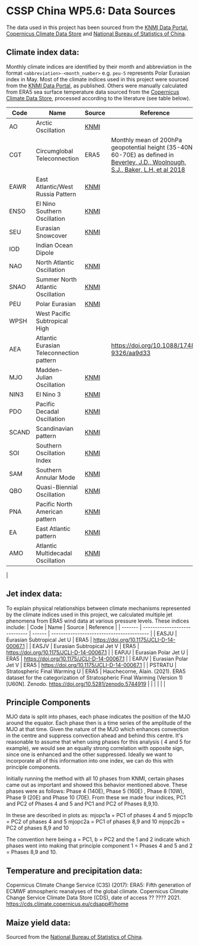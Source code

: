 # CSSP China WP5.6: Data Sources

The data used in this project has been sourced from the [KNMI Data Portal](https://climexp.knmi.nl/selectindex.cgi), [Copernicus Climate Data Store](https://cds.climate.copernicus.eu/cdsapp#!/home) and [National Bureau of Statistics of China](http://www.stats.gov.cn/english/).

## Climate index data:
Monthly climate indices are identified by their month and abbreviation in the format `<abbreviation>-<month_number>` e.g. `peu-5` represents Polar Eurasian index in May. Most of the climate indices used in this project were sourced from the [KNMI Data Portal](https://climexp.knmi.nl/selectindex.cgi), as published. Others were manually calculated from ERA5 sea surface temperature data sourced from the [Copernicus Climate Data Store](https://cds.climate.copernicus.eu/cdsapp#!/home), processed according to the literature (see table below).

| Code  | Name                                     | Source                                                                                        | Reference                                |
| ----- | ---------------------------------------- | --------------------------------------------------------------------------------------------- | ---------------------------------------- |
| AO    | Arctic Oscillation                       | [KNMI](https://climexp.knmi.nl/getindices.cgi?WMO=NCEPData/cpc_ao&STATION=AO_CPC)             |                                          |
| CGT   | Circumglobal Teleconnection              | ERA5                                                                                          | Monthly mean of 200hPa geopotential height (35-40N, 60-70E) as defined in [Beverley, J.D., Woolnough, S.J., Baker, L.H. et al 2018](https://doi.org/10.1007/s00382-018-4371-4)                                |
| EAWR  | East Atlantic/West Russia Pattern        | [KNMI](https://climexp.knmi.nl/getindices.cgi?WMO=NCEPData/cpc_ea_wr&STATION=CPC_EA/WR)                                                                                            |                                          |
| ENSO  | El Nino Southern Oscillation             | [KNMI](https://climexp.knmi.nl/getindices.cgi?WMO=UKMOData/hadisst1_nino3.4a&STATION=NINO3.4) |                                          |
| SEU | Eurasian Snowcover                       |  [KNMI](https://climexp.knmi.nl/getindices.cgi?WMO=RutgersData/eurasia_snow&STATION=Eurasia_snow_cover)                                                                                             |                                          |
| IOD   | Indian Ocean Dipole                      |                                                                                               |                                          |
| NAO   | North Atlantic Oscillation               | [KNMI](https://climexp.knmi.nl/getindices.cgi?WMO=CRUData/nao&STATION=NAO-Gibraltar)          |                                          |
| SNAO  | Summer North Atlantic Oscillation        | [KNMI](https://climexp.knmi.nl/getindices.cgi?WMO=NCEPData/cpc_sca&STATION=CPC_SCA)           |                                          |
| PEU   | Polar Eurasian                           | [KNMI](https://climexp.knmi.nl/getindices.cgi?WMO=NCEPData/cpc_pol&STATION=CPC_POL)           |                                          |
| WPSH  | West Pacific Subtropical High            |                                                                                               |                                          |
| AEA   | Atlantic Eurasian Teleconnection pattern |                                                                                               | https://doi.org/10.1088/1748-9326/aa9d33 |
| MJO   | Madden-Julian Oscillation                | [KNMI](https://climexp.knmi.nl/getindices.cgi?WMO=NCEPData/cpc_mjo01_mean12&STATION=MJO_01)   |                                          |
| NIN3  | El Nino 3                                | [KNMI](https://climexp.knmi.nl/getindices.cgi?WMO=UKMOData/hadisst1_nino3a&STATION=NINO3)     |                                          |
| PDO   | Pacific Decadal Oscillation              |  [KNMI](https://climexp.knmi.nl/getindices.cgi?WMO=UWData/pdo&STATION=PDO)                                                                                             |                                          |
| SCAND | Scandinavian pattern                     | [KNMI](https://climexp.knmi.nl/getindices.cgi?WMO=NCEPData/cpc_sca&STATION=CPC_SCA)           |                                          |
| SOI   | Southern Oscillation Index               | [KNMI](https://climexp.knmi.nl/getindices.cgi?WMO=NCEPData/cpc_soi&STATION=SOI)               |                                          |
| SAM   | Southern Annular Mode                    | [KNMI](https://climexp.knmi.nl/getindices.cgi?WMO=BASData/bas_sam&STATION=BAS_SAM)            |                                          |
| QBO   | Quasi-Biennial Oscillation               | [KNMI](https://climexp.knmi.nl/getindices.cgi?WMO=NCEPNCAR40/nqbo&STATION=CDC_QBO)            |                                          |
| PNA   | Pacific North American pattern           |  [KNMI](https://climexp.knmi.nl/getindices.cgi?WMO=NCEPData/cpc_pna&STATION=CPC_PNA)                                                                                             |                                          |
| EA    | East Atlantic pattern                    | [KNMI](https://climexp.knmi.nl/getindices.cgi?WMO=NCEPData/cpc_ea&STATION=CPC_EA)             |                                          |
| AMO   | Atlantic Multidecadal Oscillation        | [KNMI](https://climexp.knmi.nl/getindices.cgi?WMO=UKMOData/amo_hadsst_ts&STATION=AMO_hadsst)  |                                          |
| 



## Jet index data:
To explain physical relationships between climate mechanisms represented by the climate indices used in this project, we calculated multiple jet phenomena from ERA5 wind data at various pressure levels. These indices include:
| Code    | Name                          | Source | Reference                                 |
| ------- | ----------------------------- | ------ | ----------------------------------------- |
| EASJU   | Eurasian Subtropical Jet U    |  ERA5      | https://doi.org/10.1175/JCLI-D-14-00067.1 |
| EASJV   | Eurasian Subtropical Jet V    |   ERA5     | https://doi.org/10.1175/JCLI-D-14-00067.1 |
| EAPJU   | Eurasian Polar Jet U          |   ERA5     | https://doi.org/10.1175/JCLI-D-14-00067.1 |
| EAPJV   | Eurasian Polar Jet V          |   ERA5     | https://doi.org/10.1175/JCLI-D-14-00067.1 |
| PSTRATU | Stratospheric Final Warming U | ERA5   | Hauchecorne, Alain. (2021). ERA5 dataset for the categorization of Stratospheric Final Warming (Version 1) [U60N]. Zenodo. https://doi.org/10.5281/zenodo.5744919        |
|         |                               |        |                                           |


## Principle Components 

MJO data is split into phases, each phase indicates the position of the MJO around the equator. Each phase then is a time series of the amplitude of the MJO at that time. Given the nature of the MJO which enhances convection in the centre and suppress convection ahead and behind this centre. It's reasonable to assume that when using phases for this analysis ( 4 and 5 for example), we would see an equally strong correlation with opposite sign, since one is enhanced and the other suppressed. Ideally we want to incorporate all of this information into one index, we can do this with principle components. 

Initially running the method with all 10 phases from KNMI, certain phases came out as important and showed this behavior mentioned above. These phases were as follows: Phase 4 (140E), Phase 5 (160E)
, Phase 8 (10W), Phase 9 (20E) and Phase 10 (70E). From these we made four indices, PC1 and PC2 of Phases 4 and 5 and  PC1 and PC2 of Phases 8,9,10.

In these are described in plots as:
mjopc1a = PC1 of phases 4 and 5 
mjopc1b = PC2 of phases 4 and 5
mjopc2a = PC1 of phases 8,9 and 10
mjopc2b = PC2 of phases 8,9 and 10

The convention here being a = PC1, b = PC2 and the 1 and 2 indicate which phases went into making that principle component 1 = Phases 4 and 5 and 2 = Phases 8,9 and 10. 

## Temperature and precipitation data:
Copernicus Climate Change Service (C3S) (2017): ERA5: Fifth generation of ECMWF atmospheric reanalyses of the global climate. Copernicus Climate Change Service Climate Data Store (CDS), date of access ?? ???? 2021. https://cds.climate.copernicus.eu/cdsapp#!/home

## Maize yield data:
Sourced from the [National Bureau of Statistics of China](http://www.stats.gov.cn/english/).


